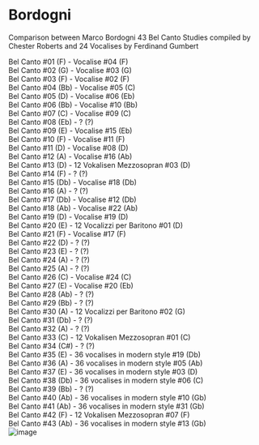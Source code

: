 # Bordogni
Comparison between Marco Bordogni  43 Bel Canto Studies compiled by Chester Roberts and 24 Vocalises by Ferdinand Gumbert

Bel Canto #01 (F) -  Vocalise #04 (F)  
Bel Canto #02 (G) -  Vocalise #03 (G)  
Bel Canto #03 (F) -  Vocalise #02 (F)  
Bel Canto #04 (Bb) -  Vocalise #05 (C)  
Bel Canto #05 (D) -  Vocalise #06 (Eb)  
Bel Canto #06 (Bb) -  Vocalise #10 (Bb)  
Bel Canto #07 (C) -  Vocalise #09 (C)  
Bel Canto #08 (Eb) - ? (?)  
Bel Canto #09 (E) -  Vocalise #15 (Eb)  
Bel Canto #10 (F) -  Vocalise #11 (F)  
Bel Canto #11 (D) -  Vocalise #08 (D)  
Bel Canto #12 (A) -  Vocalise #16 (Ab)  
Bel Canto #13 (D) -  12 Vokalisen Mezzosopran #03 (D)  
Bel Canto #14 (F) - ? (?)  
Bel Canto #15 (Db) -  Vocalise #18 (Db)  
Bel Canto #16 (A) - ? (?)  
Bel Canto #17 (Db) -  Vocalise #12 (Db)  
Bel Canto #18 (Ab) -  Vocalise #22 (Ab)  
Bel Canto #19 (D) -  Vocalise #19 (D)  
Bel Canto #20 (E) - 12 Vocalizzi per Baritono #01 (D)  
Bel Canto #21 (F) -  Vocalise #17 (F)  
Bel Canto #22 (D) - ? (?)  
Bel Canto #23 (E) - ? (?)  
Bel Canto #24 (A) - ? (?)  
Bel Canto #25 (A) - ? (?)  
Bel Canto #26 (C) -  Vocalise #24 (C)  
Bel Canto #27 (E) -  Vocalise #20 (Eb)  
Bel Canto #28 (Ab) - ? (?)  
Bel Canto #29 (Bb) - ? (?)  
Bel Canto #30 (A) - 12 Vocalizzi per Baritono #02 (G)  
Bel Canto #31 (Db) - ? (?)  
Bel Canto #32 (A) - ? (?)  
Bel Canto #33 (C) -  12 Vokalisen Mezzosopran #01 (C)  
Bel Canto #34 (C#) - ? (?)  
Bel Canto #35 (E) - 36 vocalises in modern style #19 (Db)  
Bel Canto #36 (A) - 36 vocalises in modern style #05 (Ab)  
Bel Canto #37 (E) - 36 vocalises in modern style #03 (D)  
Bel Canto #38 (Db) - 36 vocalises in modern style #06 (C)  
Bel Canto #39 (Bb) - ? (?)  
Bel Canto #40 (Ab) - 36 vocalises in modern style #10 (Gb)  
Bel Canto #41 (Ab) - 36 vocalises in modern style #31 (Gb)  
Bel Canto #42 (F) -  12 Vokalisen Mezzosopran #07 (F)  
Bel Canto #43 (Ab) - 36 vocalises in modern style #13 (Gb)  
![image](https://user-images.githubusercontent.com/34090557/136955785-1d159001-b09a-4e44-ba33-4df891a55d6d.png)

